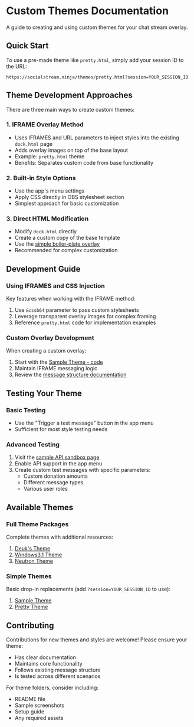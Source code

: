 # Custom Themes Documentation

A guide to creating and using custom themes for your chat stream overlay.

## Quick Start

To use a pre-made theme like `pretty.html`, simply add your session ID to the URL:

```
https://socialstream.ninja/themes/pretty.html?session=YOUR_SESSION_ID
```

## Theme Development Approaches

There are three main ways to create custom themes:

### 1. IFRAME Overlay Method
- Uses IFRAMES and URL parameters to inject styles into the existing `dock.html` page
- Adds overlay images on top of the base layout
- Example: `pretty.html` theme
- Benefits: Separates custom code from base functionality

### 2. Built-in Style Options
- Use the app's menu settings
- Apply CSS directly in OBS stylesheet section
- Simplest approach for basic customization

### 3. Direct HTML Modification
- Modify `dock.html` directly
- Create a custom copy of the base template
- Use the [simple boiler-plate overlay](https://socialstream.ninja/sampleoverlay.html)
- Recommended for complex customization

## Development Guide

### Using IFRAMES and CSS Injection

Key features when working with the IFRAME method:

1. Use `&cssb64` parameter to pass custom stylesheets
2. Leverage transparent overlay images for complex framing
3. Reference `pretty.html` code for implementation examples

### Custom Overlay Development

When creating a custom overlay:

1. Start with the [Sample Theme - code](https://github.com/socialstream.ninja/social_stream/blob/main/sampleoverlay.html)
2. Maintain IFRAME messaging logic
3. Review the [message structure documentation](https://socialstream.ninja/landing#message-structure)

## Testing Your Theme

### Basic Testing
- Use the "Trigger a test message" button in the app menu
- Sufficient for most style testing needs

### Advanced Testing
1. Visit the [sample API sandbox page](https://socialstream.ninja/sampleapi.html)
2. Enable API support in the app menu
3. Create custom test messages with specific parameters:
   - Custom donation amounts
   - Different message types
   - Various user roles

## Available Themes

### Full Theme Packages
Complete themes with additional resources:

1. [Deuk's Theme](https://socialstream.ninja/themes/deuks_overlay)
2. [Windows3.1 Theme](https://socialstream.ninja/themes/Windows3.1)
3. [Neutron Theme](https://socialstream.ninja/themes/Neutron)

### Simple Themes
Basic drop-in replacements (add `?session=YOUR_SESSION_ID` to use):

1. [Sample Theme](https://socialstream.ninja/sampleoverlay.html)
2. [Pretty Theme](https://socialstream.ninja/pretty.html)

## Contributing

Contributions for new themes and styles are welcome! Please ensure your theme:
- Has clear documentation
- Maintains core functionality
- Follows existing message structure
- Is tested across different scenarios

For theme folders, consider including:
- README file
- Sample screenshots
- Setup guide
- Any required assets
